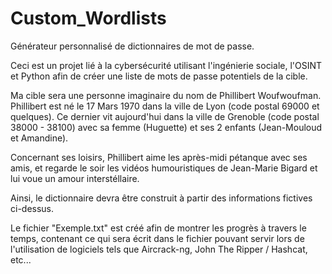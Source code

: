 # Custom_Wordlists
Générateur personnalisé de dictionnaires de mot de passe.

Ceci est un projet lié à la cybersécurité utilisant l'ingénierie sociale, l'OSINT et Python afin de créer une liste de mots de passe potentiels de la cible.

Ma cible sera une personne imaginaire du nom de Phillibert Woufwoufman. Phillibert est né le 17 Mars 1970 dans la ville de Lyon (code postal 69000 et quelques). Ce dernier vit aujourd'hui dans la ville de Grenoble (code postal 38000 - 38100) avec sa femme (Huguette) et ses 2 enfants (Jean-Mouloud et Amandine).

Concernant ses loisirs, Phillibert aime les après-midi pétanque avec ses amis, et regarde le soir les vidéos humouristiques de Jean-Marie Bigard et lui voue un amour interstéllaire.

Ainsi, le dictionnaire devra être construit à partir des informations fictives ci-dessus.

Le fichier "Exemple.txt" est créé afin de montrer les progrès à travers le temps, contenant ce qui sera écrit dans le fichier pouvant servir lors de l'utilisation de logiciels tels que Aircrack-ng, John The Ripper / Hashcat, etc...
